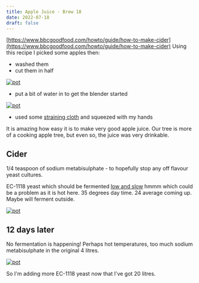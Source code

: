 ```yaml
---
title: Apple Juice - Brew 18
date: 2022-07-18
draft: false 
---
```


[https://www.bbcgoodfood.com/howto/guide/how-to-make-cider](https://www.bbcgoodfood.com/howto/guide/how-to-make-cider) Using this recipe I picked some apples then:

- washed them
- cut them in half

[![pot](/images/2022-07-18/blend.jpg "buckets")](/images/2022-07-18/blend.jpg)

- put a bit of water in to get the blender started

[![pot](/images/2022-07-18/jug.jpg "buckets")](/images/2022-07-18/jug.jpg)

- used some [straining cloth](https://www.amazon.co.uk/straining-cloth/s?k=straining+cloth) and squeezed with my hands

It is amazing how easy it is to make very good apple juice. Our tree is more of a cooking apple tree, but even so, the juice was very drinkable.

## Cider

1/4 teaspoon of sodium metabisulphate - to hopefully stop any off flavour yeast cultures.

EC-1118 yeast which should be fermented [low and slow](https://www.homebrewtalk.com/threads/lager-yeast-for-cider.378008/) hmmm which could be a problem as it is hot here. 35 degrees day time. 24 average coming up. Maybe will ferment outside.


[![pot](/images/2022-07-18/cider.jpg "buckets")](/images/2022-07-18/cider.jpg)

## 12 days later

No fermentation is happening! Perhaps hot temperatures, too much sodium metabisulphate in the original 4 litres. 

[![pot](/images/2022-07-18/2.jpg "buckets")](/images/2022-07-18/2.jpg)

So I'm adding more EC-1118 yeast now that I've got 20 litres.

